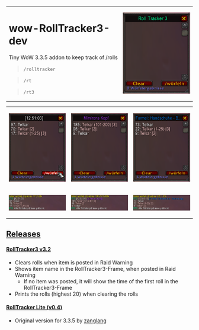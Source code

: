 <table border="0" width="100%">
 <tr><td>
   
   # wow-RollTracker3-dev
   Tiny WoW 3.3.5 addon to keep track of /rolls 
 
> `/rolltracker`

> `/rt`

> `/rt3`
</td>
<td><img src="_IMG/Frame%201.png"></td>
</tr>
</table>
 
<table border="0">
 <tr>
    <td><p align="center"><img src="_IMG/Frame%202.png"></p></td>
    <td><p align="center"><img src="_IMG/Frame%203.png"></p></td>
    <td><p align="center"><img src="_IMG/Frame%204.png"></p></td>
 </tr>
 <tr>
    <td><p align="center"><img src="_IMG/Chat%202.png"></p></td>
    <td><p align="center"><img src="_IMG/Chat%204.png"></p></td>
    <td><p align="center"><img src="_IMG/Chat%206.png"></p></td>
 </tr>
</table>


## [Releases](https://github.com/telkar-rg/wow-RollTracker3-dev/releases)
#### [RollTracker3 v3.2](https://github.com/telkar-rg/wow-RollTracker3-dev/releases/tag/v3.2)
- Clears rolls when item is posted in Raid Warning
- Shows item name in the RollTracker3-Frame, when posted in Raid Warning
  - If no item was posted, it will show the time of the first roll in the RollTracker3-Frame
- Prints the rolls (highest 20) when clearing the rolls

#### [RollTracker Lite (v0.4)](https://github.com/telkar-rg/wow-RollTracker3-dev/releases/tag/v0.4)
- Original version for 3.3.5 by [zanglang](https://github.com/zanglang/rolltracker)
